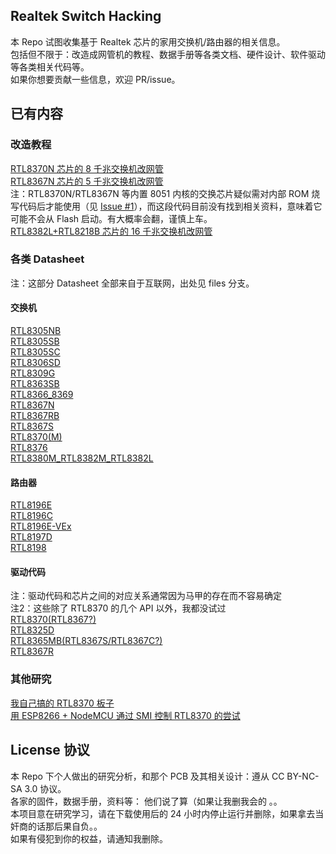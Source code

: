 
## Realtek Switch Hacking
本 Repo 试图收集基于 Realtek 芯片的家用交换机/路由器的相关信息。  
包括但不限于：改造成网管机的教程、数据手册等各类文档、硬件设计、软件驱动等各类相关代码等。  
如果你想要贡献一些信息，欢迎 PR/issue。

## 已有内容   
### 改造教程  

[RTL8370N 芯片的 8 千兆交换机改网管](https://github.com/libc0607/RTL8370N_switch_hacking/blob/master/RTL8370N-SR8808M.md)  
[RTL8367N 芯片的 5 千兆交换机改网管](https://github.com/libc0607/RTL8370N_switch_hacking/blob/master/RTL8367N-GS105Ev2.md)  
注：RTL8370N/RTL8367N 等内置 8051 内核的交换芯片疑似需对内部 ROM 烧写代码后才能使用（见 [Issue #1](https://github.com/libc0607/Realtek_switch_hacking/issues/1)），而这段代码目前没有找到相关资料，意味着它可能不会从 Flash 启动。有大概率会翻，谨慎上车。  
[RTL8382L+RTL8218B 芯片的 16 千兆交换机改网管](https://github.com/libc0607/RTL8370N_switch_hacking/blob/master/RTL8382L.md)   

### 各类 Datasheet
注：这部分 Datasheet 全部来自于互联网，出处见 files 分支。 

#### 交换机
[RTL8305NB](https://github.com/libc0607/RTL8370N_switch_hacking/blob/files/RTL8305NB-CG_Datasheet_1.0_for_B-Link.pdf)  
[RTL8305SB](https://github.com/libc0607/RTL8370N_switch_hacking/blob/files/documents-switch-rtl8305sb-RTL8305SB-VD_Datasheet_1.5.pdf)   
[RTL8305SC](https://github.com/libc0607/RTL8370N_switch_hacking/blob/files/RTL8305SC-LF_PDF_C129791_2018-01-05.pdf)  
[RTL8306SD](https://github.com/libc0607/RTL8370N_switch_hacking/blob/files/RTL8306SD-GR_PDF_C21656_2014-03-19.pdf)  
[RTL8309G](https://github.com/libc0607/RTL8370N_switch_hacking/blob/files/RTL8309G-GR_PDF_C71951_2016-11-19.pdf)  
[RTL8363SB](https://github.com/libc0607/RTL8370N_switch_hacking/blob/files/RTL8363SB-CG_1.0.pdf)  
[RTL8366_8369](https://github.com/libc0607/RTL8370N_switch_hacking/blob/files/RTL8366_8369_DataSheet_1.1.pdf)  
[RTL8367N](https://github.com/libc0607/RTL8370N_switch_hacking/blob/files/RTL8367N-VB-CG_Datasheet_1.0.pdf)  
[RTL8367RB](https://github.com/libc0607/RTL8370N_switch_hacking/blob/files/RTL8367RB.pdf)  
[RTL8367S](https://github.com/libc0607/RTL8370N_switch_hacking/blob/files/RTL8367S-CG_Datasheet.pdf)  
[RTL8370(M)](https://github.com/libc0607/RTL8370N_switch_hacking/blob/files/RTL8370(M).pdf)  
[RTL8376](https://github.com/libc0607/RTL8370N_switch_hacking/blob/files/RTL8376_Datasheet_1.3.pdf)  
[RTL8380M_RTL8382M_RTL8382L](https://github.com/libc0607/RTL8370N_switch_hacking/blob/files/RTL8380M_RTL8382M_RTL8382L.PDF)  
 
 
#### 路由器
[RTL8196E](https://github.com/libc0607/RTL8370N_switch_hacking/blob/files/REALTEK-RTL8196E.pdf)  
[RTL8196C](https://github.com/libc0607/RTL8370N_switch_hacking/blob/files/RTL8196C-GR_Datasheet_0.7.pdf)  
[RTL8196E-VEx](https://github.com/libc0607/RTL8370N_switch_hacking/blob/files/RTL8196E-VEx-CG_Datasheet_1.1.pdf)  
[RTL8197D](https://github.com/libc0607/RTL8370N_switch_hacking/blob/files/RTL8197D%20DataSheet.pdf)  
[RTL8198](https://github.com/libc0607/RTL8370N_switch_hacking/blob/files/RTL8198_Datasheet_Cleaned_0.91.pdf)  

#### 驱动代码  
注：驱动代码和芯片之间的对应关系通常因为马甲的存在而不容易确定  
注2：这些除了 RTL8370 的几个 API 以外，我都没试过  
[RTL8370(RTL8367?)](https://github.com/libc0607/RTL8370N_switch_hacking/blob/files/RTL8370_RTL8367_API.zip)  
[RTL8325D](https://github.com/libc0607/RTL8370N_switch_hacking/blob/files/rtl8325d.zip)  
[RTL8365MB(RTL8367S/RTL8367C?)](https://github.com/libc0607/RTL8370N_switch_hacking/blob/files/rtl8365mb.7z)  
[RTL8367R](https://github.com/libc0607/RTL8370N_switch_hacking/blob/files/rtl8367r.zip)  

### 其他研究 
[我自己搞的 RTL8370 板子](https://github.com/libc0607/RTL8370N_switch_hacking/blob/master/RTL8370N-Demo.md)    
[用 ESP8266 + NodeMCU 通过 SMI 控制 RTL8370 的尝试](https://github.com/libc0607/RTL8370N_switch_hacking/blob/master/RTL8370-ESP8266.md)  

## License 协议
本 Repo 下个人做出的研究分析，和那个 PCB 及其相关设计：遵从 CC BY-NC-SA 3.0 协议。  
各家的固件，数据手册，资料等： 他们说了算（如果让我删我会的  。。  
本项目意在研究学习，请在下载使用后的 24 小时内停止运行并删除，如果拿去当奸商的话那后果自负。。   
如果有侵犯到你的权益，请通知我删除。   
